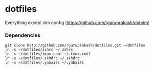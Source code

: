 # dotfiles
Everything except vim config (https://github.com/rguruprakash/dotvim)

### Dependencies
```
git clone http://github.com/rguruprakash/dotfiles.git ~/dotfiles
ln -s ~/dotfiles/zshrc ~/.zshrc
ln -s ~/dotfiles/tmux.conf ~/.tmux.conf
ln -s ~/dotfiles/.skhdrc ~/.skhdrc
ln -s ~/dotfiles/.yabairc ~/.yabairc
```

